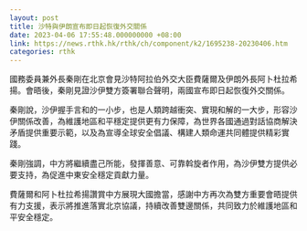 ```yaml
---
layout: post
title: 沙特與伊朗宣布即日起恢復外交關係
date: 2023-04-06 17:55:48.000000000 +08:00
link: https://news.rthk.hk/rthk/ch/component/k2/1695238-20230406.htm
categories: rthk
---
```


國務委員兼外長秦剛在北京會見沙特阿拉伯外交大臣費薩爾及伊朗外長阿卜杜拉希揚。會晤後，秦剛見證沙伊雙方簽署聯合聲明，兩國宣布即日起恢復外交關係。

秦剛說，沙伊握手言和的一小步，也是人類跨越衝突、實現和解的一大步，形容沙伊關係改善，為維護地區和平穩定提供更有力保障，為世界各國通過對話協商解決矛盾提供重要示範，以及為宣導全球安全倡議、構建人類命運共同體提供精彩實踐。

秦剛強調，中方將繼續盡己所能，發揮善意、可靠斡旋者作用，為沙伊雙方提供必要支持，為促進中東安全穩定貢獻力量。

費薩爾和阿卜杜拉希揚讚賞中方展現大國擔當，感謝中方再次為雙方重要會晤提供有力支援，表示將推進落實北京協議，持續改善雙邊關係，共同致力於維護地區和平安全穩定。
